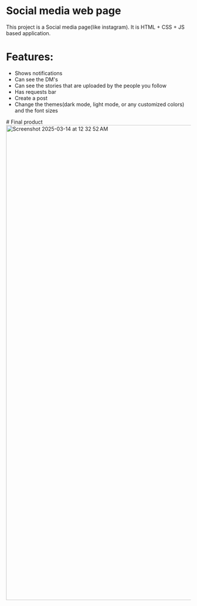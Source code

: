 # Social media web page

This project is a Social media page(like instagram). It is HTML + CSS + JS based application.

# Features:
<ul>
  <li>Shows notifications</li>
  <li>Can see the DM's </li>
  <li>Can see the stories that are uploaded by the people you follow</li>
  <li>Has requests bar</li>
  <li>Create a post</li>
  <li>Change the themes(dark mode, light mode, or any customized colors) and the font sizes</li>
</ul>
# Final product
<img width="1297" alt="Screenshot 2025-03-14 at 12 32 52 AM" src="https://github.com/user-attachments/assets/97ea473d-550a-441f-a02c-f165b17b7b04" />
